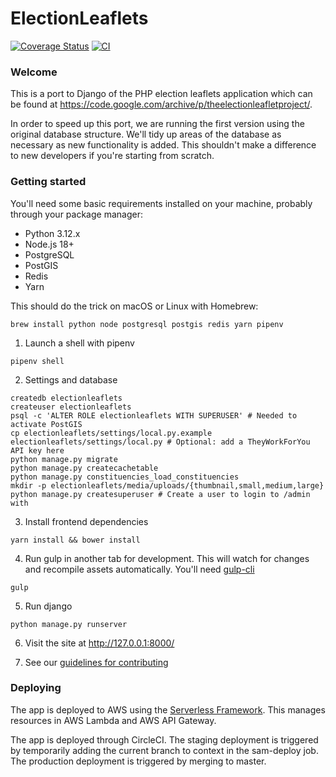 # ElectionLeaflets

[![Coverage Status](https://coveralls.io/repos/DemocracyClub/electionleaflets/badge.svg?branch=master)](https://coveralls.io/r/DemocracyClub/electionleaflets?branch=django_1_7)
[![CI](https://circleci.com/gh/DemocracyClub/electionleaflets.svg?style=shield)](https://app.circleci.com/pipelines/github/DemocracyClub/electionleaflets)

### Welcome

This is a port to Django of the PHP election leaflets application which can be found at https://code.google.com/archive/p/theelectionleafletproject/.

In order to speed up this port, we are running the first version using the original database structure. We'll tidy up areas of the database as necessary as new functionality is added. This shouldn't make a difference to new developers if you're starting from scratch.

### Getting started

You'll need some basic requirements installed on your machine, probably through your package manager:

- Python 3.12.x
- Node.js 18+
- PostgreSQL
- PostGIS
- Redis
- Yarn

This should do the trick on macOS or Linux with Homebrew:

```shell
brew install python node postgresql postgis redis yarn pipenv
```

1. Launch a shell with pipenv
```shell
pipenv shell
```

2. Settings and database
```shell
createdb electionleaflets
createuser electionleaflets
psql -c 'ALTER ROLE electionleaflets WITH SUPERUSER' # Needed to activate PostGIS
cp electionleaflets/settings/local.py.example electionleaflets/settings/local.py # Optional: add a TheyWorkForYou API key here
python manage.py migrate
python manage.py createcachetable
python manage.py constituencies_load_constituencies
mkdir -p electionleaflets/media/uploads/{thumbnail,small,medium,large}
python manage.py createsuperuser # Create a user to login to /admin with
```

3. Install frontend dependencies
```
yarn install && bower install
```

4. Run gulp in another tab for development. This will watch for changes and recompile assets automatically. You'll need [gulp-cli](https://www.npmjs.com/package/gulp-cli) 
```
gulp
```

5. Run django
```
python manage.py runserver
```

6. Visit the site at http://127.0.0.1:8000/

7. See our [guidelines for contributing](CONTRIBUTING.md)

### Deploying

The app is deployed to AWS using the [Serverless
Framework](https://serverless.com/). This manages resources in AWS Lambda and
AWS API Gateway.

The app is deployed through CircleCI. The staging deployment is triggered by temporarily adding the current branch to context in the sam-deploy job. The production deployment is triggered by merging to master.

